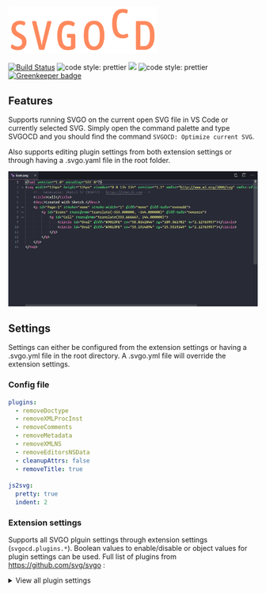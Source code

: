<img src="https://github.com/shtian/vscode-svgocd/raw/master/images/logo_transparent_narrow.png" alt="logo" width="300"/>

[![Build Status](https://dev.azure.com/hagastian/SVGOCD/_apis/build/status/Shtian.vscode-svgocd?branchName=master)](https://dev.azure.com/hagastian/SVGOCD/_build/latest?definitionId=1&branchName=master)
<img alt="code style: prettier" src="https://img.shields.io/badge/code_style-prettier-ff69b4.svg">
[![](https://vsmarketplacebadge.apphb.com/version/shtian.svgocd.svg)](https://marketplace.visualstudio.com/items?itemName=shtian.svgocd)
<img alt="code style: prettier" src="https://img.shields.io/visual-studio-marketplace/d/shtian.svgocd">
 [![Greenkeeper badge](https://badges.greenkeeper.io/Shtian/vscode-svgocd.svg)](https://greenkeeper.io/)

## Features

Supports running SVGO on the current open SVG file in VS Code or currently selected SVG. Simply open the command palette and type SVGOCD and you should find the command `SVGOCD: Optimize current SVG`.

Also supports editing plugin settings from both extension settings or through having a .svgo.yaml file in the root folder.

![Workflow](images/howto.gif)

## Settings
Settings can either be configured from the extension settings or having a .svgo.yml file in the root directory. A .svgo.yml file will override the extension settings.

### Config file
  
```yaml
plugins:
  - removeDoctype
  - removeXMLProcInst
  - removeComments
  - removeMetadata
  - removeXMLNS
  - removeEditorsNSData
  - cleanupAttrs: false  
  - removeTitle: true

js2svg:
  pretty: true
  indent: 2
```

### Extension settings
Supports all SVGO plguin settings through extension settings (`svgocd.plugins.*`). Boolean values to enable/disable or object values for plugin settings can be used. Full list of plugins from https://github.com/svg/svgo :

<details>
  <summary>View all plugin settings</summary>
  
| Plugin | Description |
| ------ | ----------- |
| [cleanupAttrs](https://github.com/svg/svgo/blob/master/plugins/cleanupAttrs.js) | cleanup attributes from newlines, trailing, and repeating spaces |
| [inlineStyles](https://github.com/svg/svgo/blob/master/plugins/inlineStyles.js) | move and merge styles from `<style>` elements to element `style` attributes |
| [removeDoctype](https://github.com/svg/svgo/blob/master/plugins/removeDoctype.js) | remove doctype declaration |
| [removeXMLProcInst](https://github.com/svg/svgo/blob/master/plugins/removeXMLProcInst.js) | remove XML processing instructions |
| [removeComments](https://github.com/svg/svgo/blob/master/plugins/removeComments.js) | remove comments |
| [removeMetadata](https://github.com/svg/svgo/blob/master/plugins/removeMetadata.js) | remove `<metadata>` |
| [removeTitle](https://github.com/svg/svgo/blob/master/plugins/removeTitle.js) | remove `<title>` |
| [removeDesc](https://github.com/svg/svgo/blob/master/plugins/removeDesc.js) | remove `<desc>` |
| [removeUselessDefs](https://github.com/svg/svgo/blob/master/plugins/removeUselessDefs.js) | remove elements of `<defs>` without `id` |
| [removeXMLNS](https://github.com/svg/svgo/blob/master/plugins/removeXMLNS.js) | removes `xmlns` attribute (for inline svg, disabled by default) |
| [removeEditorsNSData](https://github.com/svg/svgo/blob/master/plugins/removeEditorsNSData.js) | remove editors namespaces, elements, and attributes |
| [removeEmptyAttrs](https://github.com/svg/svgo/blob/master/plugins/removeEmptyAttrs.js) | remove empty attributes |
| [removeHiddenElems](https://github.com/svg/svgo/blob/master/plugins/removeHiddenElems.js) | remove hidden elements |
| [removeEmptyText](https://github.com/svg/svgo/blob/master/plugins/removeEmptyText.js) | remove empty Text elements |
| [removeEmptyContainers](https://github.com/svg/svgo/blob/master/plugins/removeEmptyContainers.js) | remove empty Container elements |
| [removeViewBox](https://github.com/svg/svgo/blob/master/plugins/removeViewBox.js) | remove `viewBox` attribute when possible |
| [cleanupEnableBackground](https://github.com/svg/svgo/blob/master/plugins/cleanupEnableBackground.js) | remove or cleanup `enable-background` attribute when possible |
| [minifyStyles](https://github.com/svg/svgo/blob/master/plugins/minifyStyles.js) | minify `<style>` elements content with [CSSO](https://github.com/css/csso) |
| [convertStyleToAttrs](https://github.com/svg/svgo/blob/master/plugins/convertStyleToAttrs.js) | convert styles into attributes |
| [convertColors](https://github.com/svg/svgo/blob/master/plugins/convertColors.js) | convert colors (from `rgb()` to `#rrggbb`, from `#rrggbb` to `#rgb`) |
| [convertPathData](https://github.com/svg/svgo/blob/master/plugins/convertPathData.js) | convert Path data to relative or absolute (whichever is shorter), convert one segment to another, trim useless delimiters, smart rounding, and much more |
| [convertTransform](https://github.com/svg/svgo/blob/master/plugins/convertTransform.js) | collapse multiple transforms into one, convert matrices to the short aliases, and much more |
| [removeUnknownsAndDefaults](https://github.com/svg/svgo/blob/master/plugins/removeUnknownsAndDefaults.js) | remove unknown elements content and attributes, remove attrs with default values |
| [removeNonInheritableGroupAttrs](https://github.com/svg/svgo/blob/master/plugins/removeNonInheritableGroupAttrs.js) | remove non-inheritable group's "presentation" attributes |
| [removeUselessStrokeAndFill](https://github.com/svg/svgo/blob/master/plugins/removeUselessStrokeAndFill.js) | remove useless `stroke` and `fill` attrs |
| [removeUnusedNS](https://github.com/svg/svgo/blob/master/plugins/removeUnusedNS.js) | remove unused namespaces declaration |
| [prefixIds](https://github.com/svg/svgo/blob/master/plugins/prefixIds.js) | prefix IDs and classes with the SVG filename or an arbitrary string |
| [cleanupIDs](https://github.com/svg/svgo/blob/master/plugins/cleanupIDs.js) | remove unused and minify used IDs |
| [cleanupNumericValues](https://github.com/svg/svgo/blob/master/plugins/cleanupNumericValues.js) | round numeric values to the fixed precision, remove default `px` units |
| [cleanupListOfValues](https://github.com/svg/svgo/blob/master/plugins/cleanupListOfValues.js) | round numeric values in attributes that take a list of numbers (like `viewBox` or `enable-background`) |
| [moveElemsAttrsToGroup](https://github.com/svg/svgo/blob/master/plugins/moveElemsAttrsToGroup.js) | move elements' attributes to their enclosing group |
| [moveGroupAttrsToElems](https://github.com/svg/svgo/blob/master/plugins/moveGroupAttrsToElems.js) | move some group attributes to the contained elements |
| [collapseGroups](https://github.com/svg/svgo/blob/master/plugins/collapseGroups.js) | collapse useless groups |
| [removeRasterImages](https://github.com/svg/svgo/blob/master/plugins/removeRasterImages.js) | remove raster images (disabled by default) |
| [mergePaths](https://github.com/svg/svgo/blob/master/plugins/mergePaths.js) | merge multiple Paths into one |
| [convertShapeToPath](https://github.com/svg/svgo/blob/master/plugins/convertShapeToPath.js) | convert some basic shapes to `<path>` |
| [convertEllipseToCircle](https://github.com/svg/svgo/blob/master/plugins/convertEllipseToCircle.js) | convert non-eccentric `<ellipse>` to `<circle>` |
| [sortAttrs](https://github.com/svg/svgo/blob/master/plugins/sortAttrs.js) | sort element attributes for epic readability (disabled by default) |
| [sortDefsChildren](https://github.com/svg/svgo/blob/master/plugins/sortDefsChildren.js) | sort children of `<defs>` in order to improve compression |
| [removeDimensions](https://github.com/svg/svgo/blob/master/plugins/removeDimensions.js) | remove `width`/`height` and add `viewBox` if it's missing (opposite to removeViewBox, disable it first) (disabled by default) |
| [removeAttrs](https://github.com/svg/svgo/blob/master/plugins/removeAttrs.js) | remove attributes by pattern (disabled by default) |
| [removeAttributesBySelector](https://github.com/svg/svgo/blob/master/plugins/removeAttributesBySelector.js) | removes attributes of elements that match a css selector (disabled by default) |
| [removeElementsByAttr](https://github.com/svg/svgo/blob/master/plugins/removeElementsByAttr.js) | remove arbitrary elements by ID or className (disabled by default) |
| [addClassesToSVGElement](https://github.com/svg/svgo/blob/master/plugins/addClassesToSVGElement.js) | add classnames to an outer `<svg>` element (disabled by default) |
| [addAttributesToSVGElement](https://github.com/svg/svgo/blob/master/plugins/addAttributesToSVGElement.js) | adds attributes to an outer `<svg>` element (disabled by default) |
| [removeOffCanvasPaths](https://github.com/svg/svgo/blob/master/plugins/removeOffCanvasPaths.js) | removes elements that are drawn outside of the viewbox (disabled by default) |
| [removeStyleElement](https://github.com/svg/svgo/blob/master/plugins/removeStyleElement.js) | remove `<style>` elements (disabled by default) |
| [removeScriptElement](https://github.com/svg/svgo/blob/master/plugins/removeScriptElement.js) | remove `<script>` elements (disabled by default) |
| [reusePaths](https://github.com/svg/svgo/blob/master/plugins/reusePaths.js) | Find duplicated <path> elements and replace them with <use> links (disabled by default) |

</details>
